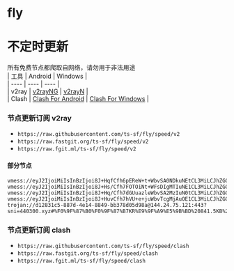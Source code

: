 # fly
# 不定时更新
所有免费节点都爬取自网络，请勿用于非法用途  
|  工具  | Android  | Windows  |  
|  ----  | ----   | ----  |  
| v2ray  | [v2rayNG](https://github.com/2dust/v2rayNG/releases) | [v2rayN](https://github.com/2dust/v2rayN/releases) |  
| Clash  | [Clash For Android](https://github.com/Kr328/ClashForAndroid/releases) | [Clash For Windows](https://github.com/Fndroid/clash_for_windows_pkg/releases) | 
  
### 节点更新订阅  v2ray
- `https://raw.githubusercontent.com/ts-sf/fly/speed/v2`  
- `https://raw.fastgit.org/ts-sf/fly/speed/v2`  
- `https://raw.fgit.ml/ts-sf/fly/speed/v2`  
#### 部分节点  
``` 
vmess://eyJ2IjoiMiIsInBzIjoi8J+HqfCfh6pEReW+t+WbvSA0NDkuNEtCL3MiLCJhZGQiOiI0NS4xNDYuMjQxLjUiLCJwb3J0IjoiMzcwNjgiLCJpZCI6ImIxYjM0Y2M1LTljNWUtNDk2OS1hMmFlLWIxNjgwNWFlYjZjYiIsImFpZCI6IjAiLCJzY3kiOiJhdXRvIiwibmV0IjoidGNwIiwidHlwZSI6Imh0dHAiLCJob3N0Ijoic3BlZWR0ZXN0Lm5ldCIsInBhdGgiOiIvIiwidGxzIjoiIiwic25pIjoiIiwidGVzdF9uYW1lIjoiREXlvrflm70ifQ==
vmess://eyJ2IjoiMiIsInBzIjoi8J+Hs/Cfh7FOTOiNt+WFsDIgMTIuNE1CL3MiLCJhZGQiOiJtY2kuaXJjZi5zcGFjZSIsInBvcnQiOiI4MCIsImlkIjoiYzg4YzU3NmQtNmVjOC00OGU5LWFkMGMtMTIwYTc2MWM3ZWI1IiwiYWlkIjoiMCIsInNjeSI6ImF1dG8iLCJuZXQiOiJ3cyIsInR5cGUiOiJub25lIiwiaG9zdCI6ImFtc3RkLnNoYWJpamljaGFuZy5jb20iLCJwYXRoIjoiLyIsInRscyI6IiIsInNuaSI6IiIsInRlc3RfbmFtZSI6Ik5M6I235YWwMiJ9
vmess://eyJ2IjoiMiIsInBzIjoi8J+Hq/Cfh7dGUuazleWbvSA2MzIuN0tCL3MiLCJhZGQiOiJtYnQuaXJjZi5zcGFjZSIsInBvcnQiOiI0NDMiLCJpZCI6Ijc5NzcwYTMyLTk2MDctNDkxOS05NDgzLTBmMTc5NDU1OTM5MCIsImFpZCI6IjAiLCJzY3kiOiJhdXRvIiwibmV0Ijoid3MiLCJ0eXBlIjoibm9uZSIsImhvc3QiOiJoaWRkaXMyLmZyZWVsaW5lcy5uZXQiLCJwYXRoIjoiL2p1WUx5dk5CcFkwTEJPQW9tbXkyYUpFIiwidGxzIjoidGxzIiwic25pIjoiaGlkZGlzMi5mcmVlbGluZXMubmV0IiwidGVzdF9uYW1lIjoiRlLms5Xlm70ifQ==
vmess://eyJ2IjoiMiIsInBzIjoi8J+HuvCfh7hVU+e+juWbvTcgMjAuOE1CL3MiLCJhZGQiOiIxNDAuOTkuMTI5LjI0NCIsInBvcnQiOiI0ODkwMSIsImlkIjoiNDE4MDQ4YWYtYTI5My00Yjk5LTliMGMtOThjYTM1ODBkZDI0IiwiYWlkIjoiNjQiLCJzY3kiOiJhdXRvIiwibmV0IjoidGNwIiwidHlwZSI6Im5vbmUiLCJob3N0IjoibGQuc2hhYmlqaWNoYW5nLmNvbSIsInBhdGgiOiIvIiwidGxzIjoiIiwic25pIjoiIiwidGVzdF9uYW1lIjoiVVPnvo7lm703In0=
trojan://d12831c5-887d-4e14-8849-bb378d05d98a@144.24.75.121:443?sni=440300.xyz#%F0%9F%87%B0%F0%9F%87%B7KR%E9%9F%A9%E5%9B%BD%20841.5KB%2Fs
```
### 节点更新订阅  clash
- `https://raw.githubusercontent.com/ts-sf/fly/speed/clash`  
- `https://raw.fastgit.org/ts-sf/fly/speed/clash`  
- `https://raw.fgit.ml/ts-sf/fly/speed/clash`  


